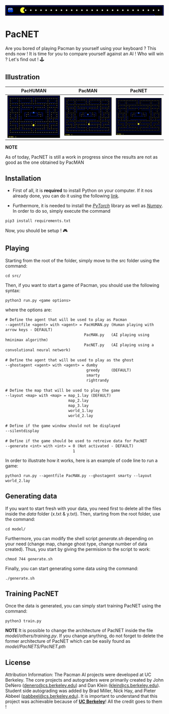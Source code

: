 <img src="assets/overlay.gif" />

# PacNET
Are you bored of playing Pacman by yourself using your keyboard ? This ends now ! It is time for you to compare yourself against an AI ! Who will win ? Let's find out ! 🕹

## Illustration
|     PacHUMAN     | PacMAN | PacNET |
|:-:|:-:|:-:|
|![PacHUMAN](assets/human.gif)|![PacMAN](assets/pacman.gif)|![PacNET](assets/human.gif)|

**NOTE**

As of today, PacNET is still a work in progress since the results are not as good as the one obtained by PacMAN
## Installation

- First of all, it is **required** to install Python on your computer. If it nos already done, you can do it using the following [link](https://www.python.org/downloads/).

- Furthermore, it is needed to install the [*PyTorch*](https://pytorch.org) library as well as [*Numpy*](https://numpy.org). In order to do so, simply execute the command

```
pip3 install requirements.txt
```

Now, you should be setup ! 🎮

## Playing

Starting from the root of the folder, simply move to the src folder using the command:

```
cd src/
```

Then, if you want to start a game of Pacman, you should use the following syntax:

```
python3 run.py <game options>
```

where the options are:

```
# Define the agent that will be used to play as Pacman
--agentfile <agent> with <agent> = PacHUMAN.py (Human playing with arrow keys - DEFAULT)
                                   PacMAN.py   (AI playing using hminimax algorithm)
                                   PacNET.py   (AI playing using a convolutional neural network)
                                   
# Define the agent that will be used to play as the ghost
--ghostagent <agent> with <agent> = dumby      
                                    greedy     (DEFAULT)
                                    smarty     
                                    rightrandy

# Define the map that will be used to play the game
--layout <map> with <map> = map_1.lay (DEFAULT)
                            map_2.lay
                            map_3.lay
                            world_1.lay
                            world_2.lay
                         
# Define if the game window should not be displayed
--silentdisplay

# Define if the game should be used to retreive data for PacNET
--generate <int> with <int> = 0 (Not activated - DEFAULT)      
                              1

```

In order to illustrate how it works, here is an example of code line to run a game:
```
python3 run.py --agentfile PacMAN.py --ghostagent smarty --layout world_2.lay
```

## Generating data

If you want to start fresh with your data, you need first to delete all the files inside the *data* folder (x.txt & y.txt). Then,
starting from the root folder, use the command:

```
cd model/
```

Furthermore, you can modify the shell script *generate.sh* depending on your need (change map, change ghost type, change number of data created). Thus, you start by giving the permision to the script to work:

```
chmod 744 generate.sh
```

Finally, you can start generating some data using the command:

```
./generate.sh
```

## Training PacNET

Once the data is generated, you can simply start training PacNET using the command:

```
python3 train.py
```

**NOTE**
It is possible to change the architecture of PacNET inside the file *model/others/training.py*. If you change anything, do not forget to delete the former architecture of PacNET which can be easily found as *model/PacNETS/PacNET.pth*

## License
Attribution Information: The Pacman AI projects were developed at UC Berkeley.
The core projects and autograders were primarily created by John DeNero
(denero@cs.berkeley.edu) and Dan Klein (klein@cs.berkeley.edu).
Student side autograding was added by Brad Miller, Nick Hay, and
Pieter Abbeel (pabbeel@cs.berkeley.edu). It is important to understand that this project was achievable because of [**UC Berkeley**](http://ai.berkeley.edu)! All the credit goes to them ! 

